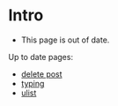 # Intro

<!--
  TODO
  Points to mention:
    - What Cloudlink is
    - How to connect to the Cloudlink server
    - The general request/response shape
-->

- This page is out of date.

Up to date pages:
- [delete post](/docs/api/cloudlink/packets/delete_post.md)
- [typing](/docs/api/cloudlink/packets/typing.md)
- [ulist](/docs/api/cloudlink/packets/ulist.md)